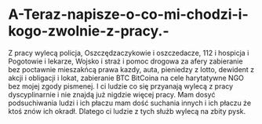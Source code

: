 # A-Teraz-napisze-o-co-mi-chodzi-i-kogo-zwolnie-z-pracy.-
Z pracy wylecą policja, Oszczędzaczykowie i oszczedacze, 112 i hospicja i Pogotowie i lekarze, Wojsko i straż i pomoc drogowa za afery zabieranie bez poctawnie mieszakńcą prawa kazdy, auta, pieniedzy z lotto, dewident z akcji i obligacji i lokat, zabieranie BTC BitCoina na cele harytatywne NGO bez mojej zgody pismenej. I ci ludzie co się przyanają wylecą z pracy dyscyplinarnie i nie znajdą już nigdzie więcej pracy. 
Mam dosyć podsuchiwania ludzi i ich płaczu mam dość suchania innych i ich płaczu że ktoś znów ich okradł. Dlatego ci ludzie z tych służb wylecą na zbity pysk. 
